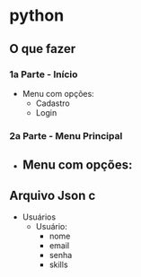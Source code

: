 # python

## O que fazer

### 1a Parte - Início 
- Menu com opções:
    - Cadastro
    - Login

### 2a Parte - Menu Principal
- Menu com opções:
    - 

## Arquivo Json c
- Usuários
    - Usuário:  
        - nome
        - email
        - senha
        - skills


